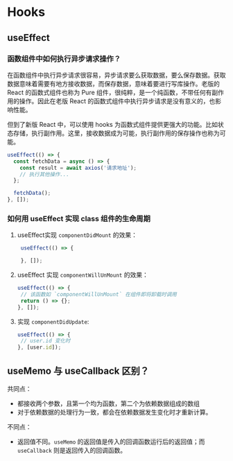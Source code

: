 # Hooks

## useEffect

### 函数组件中如何执行异步请求操作？

在函数组件中执行异步请求很容易，异步请求要么获取数据，要么保存数据。获取数据意味着需要有地方接收数据，而保存数据，意味着要进行写库操作。老版的 React 的函数式组件也称为 Pure 组件，很纯粹，是一个纯函数，不带任何有副作用的操作。因此在老版 React 的函数式组件中执行异步请求是没有意义的，也影响性能。

但到了新版 React 中，可以使用 hooks 为函数式组件提供更强大的功能。比如状态存储，执行副作用。这里，接收数据成为可能，执行副作用的保存操作也称为可能。

```js
useEffect(() => {
  const fetchData = async () => {
    const result = await axios('请求地址');
    // 执行其他操作...
  };

  fetchData();
}, []);
```

### 如何用 useEffect 实现 class 组件的生命周期

1. useEffect实现 `componentDidMount` 的效果：

   ```js
    useEffect(() => {

    }, []);
   ```

2. useEffect 实现 `componentWillUnMount` 的效果：

   ```js
   useEffect(() => {
    // 该函数如 `componentWillUnMount` 在组件即将卸载时调用
    return () => {};
   }, []);
   ```

3. 实现 `componentDidUpdate`:

   ```js
   useEffect(() => {
    // user.id 变化时
   }, [user.id]);
   ```

## useMemo 与 useCallback 区别？

共同点：

* 都接收两个参数，且第一个均为函数，第二个为依赖数据组成的数组
* 对于依赖数据的处理行为一致，都会在依赖数据发生变化时才重新计算。

不同点：

* 返回值不同。`useMemo` 的返回值是传入的回调函数运行后的返回值；而 `useCallback` 则是返回传入的回调函数。





